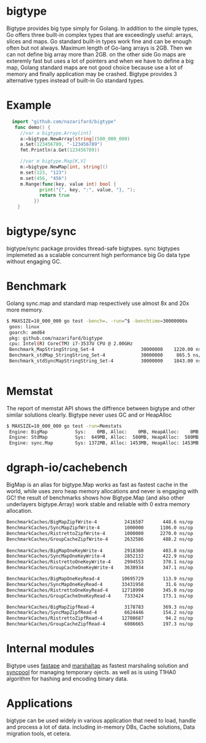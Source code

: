 # bigtype
Bigtype provides big type simply for Golang. In addition to the simple types, Go offers three built-in complex types that are exceedingly useful: arrays, slices and maps.
Go standard built-in types work fine and can be enough often but not always. Maximum length of Go-lang arrays is 2GB. Then we can not define big array more than 2GB. on the other side Go maps are exteremly fast but uses a lot of pointers and when we have to define a big map, Golang standard maps are not good choice because use a lot of memory and finally application may be crashed. 
Bigtype provides 3 alternative types instead of built-in Go standard types.

# Example 
```go
  import "github.com/nazarifard/bigtype"
   func demo() {
     //var a bigtype.Array[int]
     a:=bigtype.NewArray[string](500_000_000) 
     a.Set(123456789, "-123456789")
     fmt.Println(a.Get(123456789))

     //var m bigtype.Map[K,V]
     m:=bigtype.NewMap[int, string]()
     m.set(123, "123")
     m.set(456, "456")
     m.Range(func(key, value int) bool {
            print("{", key, ":", value, "}, ");
            return true
          })
    }
```
# bigtype/sync
 bigtype/sync package provides thread-safe bigtypes. sync bigtypes implemeted as a scalable concurrent high performance big Go data type without engaging GC. 

# Benchmark
Golang sync.map and standard map respectively use almost 8x and 20x more memory. 
```bash
$ MAXSIZE=10_000_000 go test -bench=. -run=^$ -benchtime=30000000x
 goos: linux
 goarch: amd64
 pkg: github.com/nazarifard/bigtype
 cpu: Intel(R) Core(TM) i7-3537U CPU @ 2.00GHz
 Benchmark_MapStringString_Set-4                 30000000    1220.00 ns/op      6  B/op     0 allocs/op
 Benchmark_stdMap_StringString_Set-4             30000000     865.5 ns/op      47  B/op     1 allocs/op
 Benchmark_stdSyncMapStringString_Set-4          30000000    1843.00 ns/op     100 B/op     4 allocs/op
 
```
# Memstat
The report of memstat API shows the diffrence between bigtype and other similar solutions clearly.
Bigtype never uses GC and or HeapAlloc
```sh
$ MAXSIZE=10_000_000 go test -run=Memstats
 Engine: BigMap          Sys:    0MB, Alloc:    0MB, HeapAlloc:    0MB, NumGC: 0
 Engine: StdMap          Sys:  649MB, Alloc:  580MB, HeapAlloc:  580MB, NumGC: 1
 Engine: sync.Map        Sys: 1372MB, Alloc: 1453MB, HeapAlloc: 1453MB, NumGC: 2
```
# dgraph-io/cachebench
BigMap is an alias for bigtype.Map works as fast as fastest cache in the world, while uses zero heap memory allocations and never is engaging with GC! the result of benchmarks shows how Bigtype.Map (and also other underlayers bigtype.Array) work stable and reliable with 0 extra memory allocation.

```sh
BenchmarkCaches/BigMapZipfWrite-4          2416587       448.6 ns/op     0 B/op    0 allocs/op
BenchmarkCaches/SyncMapZipfWrite-4         1000000      1106.0 ns/op    63 B/op    4 allocs/op
BenchmarkCaches/RistrettoZipfWrite-4       1000000      2270.0 ns/op   128 B/op    3 allocs/op
BenchmarkCaches/GroupCacheZipfWrite-4      2632586       488.2 ns/op    47 B/op    2 allocs/op
                                                                                
BenchmarkCaches/BigMapOneKeyWrite-4        2918360       403.8 ns/op     0 B/op    0 allocs/op
BenchmarkCaches/SyncMapOneKeyWrite-4       2852132       422.9 ns/op    61 B/op    4 allocs/op
BenchmarkCaches/RistrettoOneKeyWrite-4     2994553       370.1 ns/op   128 B/op    3 allocs/op
BenchmarkCaches/GroupCacheOneKeyWrite-4    3638934       347.1 ns/op    45 B/op    3 allocs/op

BenchmarkCaches/BigMapOneKeyRead-4        10695729       113.9 ns/op     0 B/op    0 allocs/op
BenchmarkCaches/SyncMapOneKeyRead-4       33431958        31.6 ns/op     0 B/op    0 allocs/op
BenchmarkCaches/RistrettoOneKeyRead-4     12718990       345.0 ns/op    24 B/op    1 allocs/op
BenchmarkCaches/GroupCacheOneKeyRead-4     7333424       173.1 ns/op     0 B/op    0 allocs/op

BenchmarkCaches/BigMapZipfRead-4           3178783       369.3 ns/op     0 B/op    0 allocs/op
BenchmarkCaches/SyncMapZipfRead-4          6624446       154.2 ns/op     0 B/op    0 allocs/op
BenchmarkCaches/RistrettoZipfRead-4       12708687        94.2 ns/op    24 B/op    1 allocs/op
BenchmarkCaches/GroupCacheZipfRead-4       6086665       197.3 ns/op     0 B/op    0 allocs/op
```

# Internal modules 
Bigtype uses [fastape](github.com/nazarifard/fastape) and [marshaltap](github.com/nazarifard/marshaltap) as fastest marshaling solution and [syncpool](github.com/nazarifard/syncpool) for managing temporary ojects. as well as is using T1HA0 algorithm for hashing and encoding binary data.


# Applications
bigtype can be used widely in various application that need to load, handle and process a lot of data. including in-memory DBs, Cache solutions, Data migration tools, et cetera.
